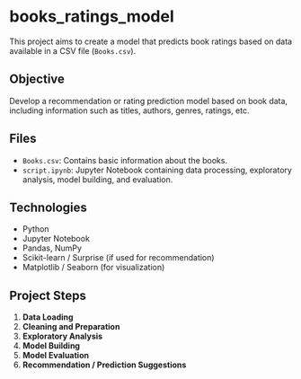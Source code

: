 # books_ratings_model

This project aims to create a model that predicts book ratings based on data available in a CSV file (`Books.csv`).

## Objective

Develop a recommendation or rating prediction model based on book data, including information such as titles, authors, genres, ratings, etc.

## Files

- `Books.csv`: Contains basic information about the books.
- `script.ipynb`: Jupyter Notebook containing data processing, exploratory analysis, model building, and evaluation.

## Technologies

- Python  
- Jupyter Notebook  
- Pandas, NumPy  
- Scikit-learn / Surprise (if used for recommendation)  
- Matplotlib / Seaborn (for visualization)

## Project Steps

1. **Data Loading**
2. **Cleaning and Preparation**
3. **Exploratory Analysis**
4. **Model Building**
5. **Model Evaluation**
6. **Recommendation / Prediction Suggestions**
